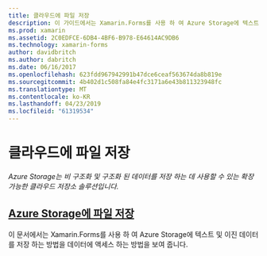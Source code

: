 ```yaml
---
title: 클라우드에 파일 저장
description: 이 가이드에서는 Xamarin.Forms를 사용 하 여 Azure Storage에 텍스트 및 이진 데이터를 저장 하는 방법 및 데이터에 액세스 하는 방법을 보여 줍니다.
ms.prod: xamarin
ms.assetid: 2C0EDFCE-6DB4-4BF6-B978-E64614AC9DB6
ms.technology: xamarin-forms
author: davidbritch
ms.author: dabritch
ms.date: 06/16/2017
ms.openlocfilehash: 623fdd967942991b47dce6ceaf563674da8b819e
ms.sourcegitcommit: 4b402d1c508fa84e4fc3171a6e43b811323948fc
ms.translationtype: MT
ms.contentlocale: ko-KR
ms.lasthandoff: 04/23/2019
ms.locfileid: "61319534"
---
```

# <a name="storing-files-in-the-cloud"></a>클라우드에 파일 저장

_Azure Storage는 비 구조화 및 구조화 된 데이터를 저장 하는 데 사용할 수 있는 확장 가능한 클라우드 저장소 솔루션입니다._

## <a name="storing-files-in-azure-storageazure-storagemd"></a>[Azure Storage에 파일 저장](azure-storage.md)

이 문서에서는 Xamarin.Forms를 사용 하 여 Azure Storage에 텍스트 및 이진 데이터를 저장 하는 방법을 데이터에 액세스 하는 방법을 보여 줍니다.
